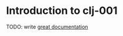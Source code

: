 # Introduction to clj-001

TODO: write [great documentation](http://jacobian.org/writing/what-to-write/)
